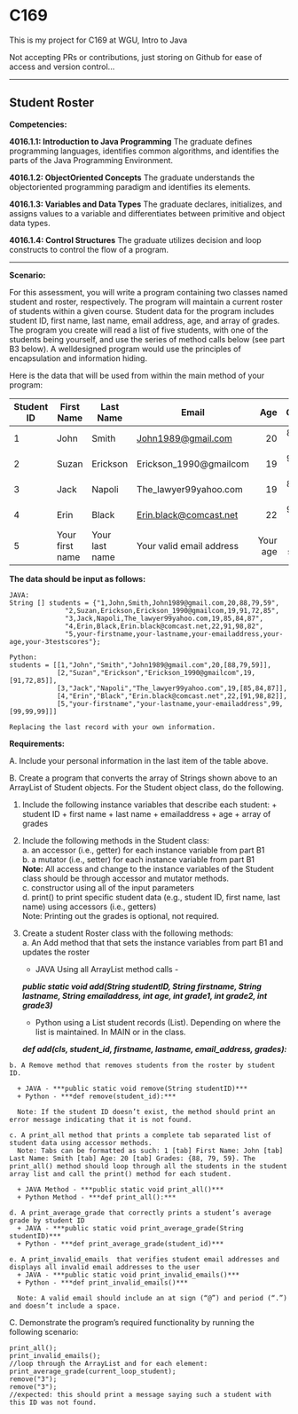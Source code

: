 # C169

This is my project for C169 at WGU, Intro to Java

Not accepting PRs or contributions, just storing on Github for ease of access and version control...

---

## Student Roster

**Competencies:**

**4016.1.1: Introduction to Java Programming** The graduate defines programming languages, identifies common algorithms, and identifies the parts of the Java Programming Environment.

**4016.1.2: ObjectOriented Concepts** The graduate understands the objectoriented programming paradigm and identifies its elements.

**4016.1.3: Variables and Data Types** The graduate declares, initializes, and assigns values to a variable and differentiates between primitive and object data types.

**4016.1.4: Control Structures** The graduate utilizes decision and loop constructs to control the flow of a program. 

---
**Scenario:**

For this assessment, you will write a program containing two classes named student and roster, respectively. The program will maintain a current roster of students within a given course.  Student data for the program includes student ID, first name, last name, email address, age, and array of grades. The program you create will read a list of five students, with one of the students being yourself, and use the series of method calls below (see part B3 below). A welldesigned program would use the principles of encapsulation and information hiding. 

Here is the data that will be used from within the main method of your program:

|Student ID | First Name | Last Name |Email | Age | Grades|
|-----|----------|----------|--------------------|------:|:----------:|
|  1  |John      |Smith     |John1989@gmail.com  |  20  |88, 79, 59|
|  2  |Suzan     |Erickson  |Erickson_1990@gmailcom| 19 |91, 72, 85|
|  3  |Jack      |Napoli    |The_lawyer99yahoo.com| 19  |85, 84, 87|
|  4  |Erin      |Black     |Erin.black@comcast.net| 22 |91, 98, 82|
|  5  |Your first name|Your last name |Your valid email address |Your age|3 test scores|


**The data should be input as follows:**

```
JAVA:
String [] students = {"1,John,Smith,John1989@gmail.com,20,88,79,59",
              "2,Suzan,Erickson,Erickson_1990@gmailcom,19,91,72,85",
              "3,Jack,Napoli,The_lawyer99yahoo.com,19,85,84,87",
              "4,Erin,Black,Erin.black@comcast.net,22,91,98,82",
              "5,your-firstname,your-lastname,your-emailaddress,your-age,your-3testscores"};

Python:              
students = [[1,"John","Smith","John1989@gmail.com",20,[88,79,59]],
            [2,"Suzan","Erickson","Erickson_1990@gmailcom",19,[91,72,85]],
            [3,"Jack","Napoli","The_lawyer99yahoo.com",19,[85,84,87]],
            [4,"Erin","Black","Erin.black@comcast.net",22,[91,98,82]],
            [5,"your-firstname","your-lastname,your-emailaddress",99,[99,99,99]]]
            
Replacing the last record with your own information.
```

**Requirements:**


A. Include your personal information in the last item of the table above.


B. Create a program that converts the array of Strings shown above to an ArrayList of Student
objects. For the Student object class, do the following.


  1. Include the following instance variables that describe each student:
    + student ID 
    + first name
    + last name
    + emailaddress
    + age
    + array of grades

  
  2. Include the following methods in the Student class:  
      a. an accessor (i.e., getter) for each instance variable from part B1  
      b. a mutator (i.e., setter) for each instance variable from part B1  
      **Note:** All access and change to the instance variables of the Student class should be through accessor and mutator methods.  
      c. constructor using all of the input parameters  
      d. print() to print specific student data (e.g., student ID, first name, last name) using accessors (i.e., getters)  
      Note: Printing out the grades is optional, not required.
      
  3. Create a student Roster class with the following methods:  
      a. An Add method that that sets the instance variables from part B1 and updates the roster  

      + JAVA Using all ArrayList method calls -  
        
      ***public static void add(String studentID, String firstname, String lastname, String emailaddress, int age, int grade1, int grade2, int grade3)***  
      
      + Python using a List student records (List).  Depending on where the list is maintained.  In MAIN or in the class.   
      
      ***def add(cls, student_id, firstname, lastname, email_address, grades):***  
      
    b. A Remove method that removes students from the roster by student ID.  
      
      + JAVA - ***public static void remove(String studentID)***   
      + Python - ***def remove(student_id):*** 
      
      Note: If the student ID doesn’t exist, the method should print an error message indicating that it is not found.  
      
    c. A print_all method that prints a complete tab separated list of student data using accessor methods.  
      Note: Tabs can be formatted as such: 1 [tab] First Name: John [tab] Last Name: Smith [tab] Age: 20 [tab] Grades: {88, 79, 59}. The print_all() method should loop through all the students in the student array list and call the print() method for each student.  
        
      + JAVA Method - ***public static void print_all()***  
      + Python Method - ***def print_all():***  
      
    d. A print_average_grade that correctly prints a student’s average grade by student ID  
      + JAVA - ***public static void print_average_grade(String studentID)*** 
      + Python - ***def print_average_grade(student_id)***  
      
    e. A print_invalid_emails  that verifies student email addresses and displays all invalid email addresses to the user  
      + JAVA - ***public static void print_invalid_emails()***  
      + Python - ***def print_invalid_emails()***  
      
      Note: A valid email should include an at sign (“@”) and period (“.”) and doesn’t include a space.  
      
C. Demonstrate the program’s required functionality by running the following scenario:  

    print_all();
    print_invalid_emails();
    //loop through the ArrayList and for each element:
    print_average_grade(current_loop_student);
    remove("3");
    remove("3");
    //expected: this should print a message saying such a student with this ID was not found.
 
